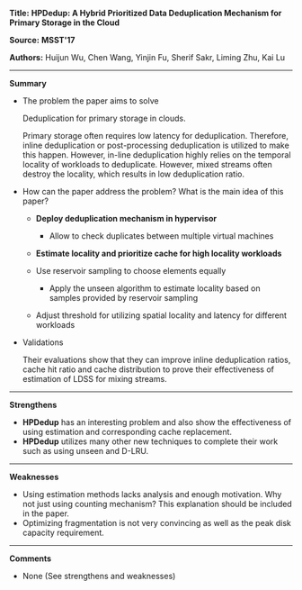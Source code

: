 **Title:** **HPDedup: A Hybrid Prioritized Data Deduplication Mechanism for Primary Storage in the Cloud**

**Source:** **MSST'17**

**Authors:** Huijun Wu, Chen Wang, Yinjin Fu, Sherif Sakr, Liming Zhu, Kai Lu

---

**Summary**

- The problem the paper aims to solve

  Deduplication for primary storage in clouds.

  Primary storage often requires low latency for deduplication. Therefore, inline deduplication or post-processing deduplication is utilized to make this happen. However, in-line deduplication highly relies on the temporal locality of workloads to deduplicate. However, mixed streams often destroy the locality, which results in low deduplication ratio.

- How can the paper address the problem? What is the main idea of this paper?

  - **Deploy deduplication mechanism in hypervisor** 
    - Allow to check duplicates between multiple virtual machines
    
  - **Estimate locality and prioritize cache for high locality workloads**
  - Use reservoir sampling to choose elements equally 
    - Apply the unseen algorithm to estimate locality based on samples provided by reservoir sampling
  - Adjust threshold for utilizing spatial locality and latency for different workloads
    

- Validations

  Their evaluations show that they can improve inline deduplication ratios, cache hit ratio and cache distribution to prove their effectiveness of estimation of LDSS for mixing streams.
  

---

**Strengthens**  

- **HPDedup** has an interesting problem and also show the effectiveness of using estimation and corresponding cache replacement.
- **HPDedup** utilizes many other new techniques to complete their work such as using unseen and D-LRU.

---

**Weaknesses**  

- Using estimation methods lacks analysis and enough motivation. Why not just using counting mechanism? This explanation should be included in the paper.
- Optimizing fragmentation is not very convincing as well as the peak disk capacity requirement. 

---

**Comments**  

- None (See strengthens and weaknesses)

